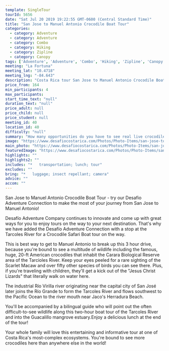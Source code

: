 ```yaml
---
template: SingleTour
tourId: 5656
date: "Sat Jul 20 2019 19:22:55 GMT-0600 (Central Standard Time)"
title: "San Jose to Manuel Antonio Crocodile Boat Tour"
categories: 
  - category: Adventure
  - category: Adventure
  - category: Combo
  - category: Hiking
  - category: Zipline
  - category: Canopy
tags: ['Adventure', 'Adventure', 'Combo', 'Hiking', 'Zipline', 'Canopy']
meeting: "La Fortuna"
meeting_lat: "10.4718"
meeting_lng: "-84.643"
description: "Costa Rica tour San Jose to Manuel Antonio Crocodile Boat Tour, id 5656"
price_from: 164
min_participants: 4
max_participants: 
start_time_text: "null"
duration_text: "null"
price_adult: null
price_child: null
price_student: null
meeting_id: 40
location_id: 40
difficulty: "null"
summary: "How many opportunities do you have to see real live crocodiles in their natural habitat? The Tarcoles River, located between Manuel Antonio and La Fortuna/Monteverde/San Jose is the perfect place for this. In fact, this spot is known to be have one of the greatest populations of crocodiles in the entire world. The crocodiles here are massive, the largest reaching 7 meters long and you will see them swimming in the waters, or sunbathing on the river"
image: "https://www.desafiocostarica.com/Photos/Photo-Items/san-jose-to-manuel-antonio-crocodile-viewing-on-the-tarcoles-river-1421696855.jpg"
main_photo: "https://www.desafiocostarica.com/Photos/Photo-Items/san-jose-to-manuel-antonio-crocodile-viewing-on-the-tarcoles-river-1421696855.jpg"
featuredImage: "https://www.desafiocostarica.com/Photos/Photo-Items/san-jose-to-manuel-antonio-crocodile-viewing-on-the-tarcoles-river-1421696855.jpg"
highlights: ""
highlights2: ""
includes: "*   transportation; lunch; tour"
excludes: ""
bring: "*   luggage; insect repellant; camera"
advice: ""
accom: ""
---
```

San Jose to Manuel Antonio Crocodile Boat Tour - try our Desafio Adventure Connection to make the most of your journey from San Jose to Manuel Antonio!

Desafío Adventure Company continues to innovate and come up with great ways for you to enjoy tours on the way to your next destination. That's why we have added the Desafío Adventure Connection with a stop at the Tarcoles River for a Crocodile Safari Boat tour on the way.

This is best way to get to Manuel Antonio to break up this 3 hour drive, because you're bound to see a multitude of wildlife including the famous, huge, 20-ft American crocodiles that inhabit the Carara Biological Reserve area of the Tarcioles River. Keep your eyes peeled for a rare sighting of the Scarlet Macaw and over fifty other species of birds you can see there. Plus, if you're traveling with children, they'll get a kick out of the "Jesus Christ Lizards" that literally walk on water here.

The industrial Río Virilla river originating near the capital city of San José later joins the Río Grande to form the Tarcoles River and flows southwest to the Pacific Ocean to the river mouth near Jaco's Herradura Beach.

You'll be accompanied by a bilingual guide who will point out the often difficult-to-see wildlife along this two-hour boat tour of the Tarcoles River and into the Guacalillo mangrove estuary.Enjoy a delicious lunch at the end of the tour!

Your whole family will love this entertaining and informative tour at one of Costa Rica's most-complex ecosystems. You're bound to see more crocodiles here than anywhere else in the world!